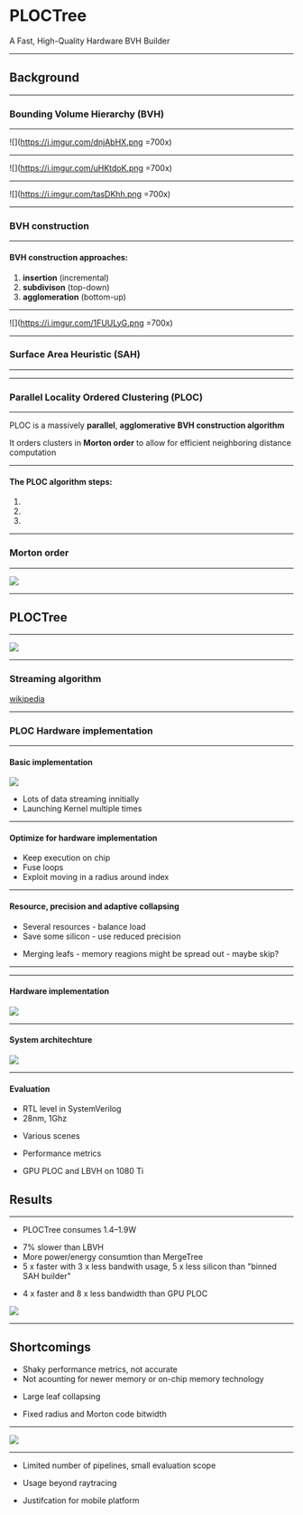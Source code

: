 # PLOCTree
A Fast, High-Quality Hardware BVH Builder

---

## Background
<!--
Let's start with some basic concept
-->

---

### Bounding Volume Hierarchy (BVH)
<!--
In case you don't know already BVHs are kind of needed for raytracing...
... and this is relevant
... because raytracing is f***ing cool
-->

---

![](https://i.imgur.com/dnjAbHX.png =700x)
<!-- 
So you use volumes like Axis Alligned Boxes to bind geometry primitives
-->

---

![](https://i.imgur.com/uHKtdoK.png =700x)
<!-- 
... then you bind the boxes with other boxes and you get a hierarchy 
-->

---

![](https://i.imgur.com/tasDKhh.png =700x)

<!-- 
... which is actually a tree
-->

---

### BVH construction
<!-- it better be fast -->

---

#### BVH construction approaches:

1. **insertion** (incremental)
2. **subdivison** (top-down)
3. **agglomeration** (bottom-up)

---

![](https://i.imgur.com/1FUULyG.png =700x)


<!-- example of insertion -->

---

### Surface Area Heuristic (SAH)

---



---

### Parallel Locality Ordered Clustering (PLOC)

---

PLOC is a massively **parallel**, **agglomerative** **BVH construction algorithm**

It orders clusters in **Morton order** to allow for efficient neighboring distance computation

---

#### The PLOC algorithm steps:
1.
2.
3.

<!--
bla bla
-->

---

### Morton order

---

![](https://upload.wikimedia.org/wikipedia/commons/c/cd/Four-level_Z.svg)

<!--
morton order maps two dimentions into a single dimention (array) while preserving approximate distancing
-->

---

## PLOCTree

---

![](https://i.imgur.com/qlafjcL.png)

<!-- How solution works (original contributions) -->

---

### Streaming algorithm
[wikipedia](https://en.wikipedia.org/wiki/Streaming_algorithm#Data_stream_model)

<!-- 
Lots of kernel launches - memory intensive - streaming behavoir
Manipulating data
-->

---

### PLOC Hardware implementation


---

#### Basic implementation
![](https://i.imgur.com/9MqpLKh.png)

* Lots of data streaming innitially
* Launching Kernel multiple times
<!--  -->

---

#### Optimize for hardware implementation

* Keep execution on chip
* Fuse loops
* Exploit moving in a radius around index

---

#### Resource, precision and adaptive collapsing
* Several resources - balance load
* Save some silicon - use reduced precision
<!-- Regions in BHV outside range of half precision clamped to max float -->
<!-- Cancellations when subtracting bounds along width -->
<!-- Solve with initially high precision and then lower -->
* Merging leafs - memory reagions might be spread out - maybe skip?


---


---

#### Hardware implementation

![](https://i.imgur.com/qlafjcL.png)

----

#### System architechture

![](https://i.imgur.com/xC0FU7w.png)

----

#### Evaluation

* RTL level in SystemVerilog
* 28nm, 1Ghz
<!-- power analysis based on switching activity, revord build times, mem traffic, build energy-->
* Various scenes
<!-- Fifteen test scenes, verify from RTL as hexdump and render using it-->
* Performance metrics
<!-- SAH cost of output trees -->
* GPU PLOC and LBVH on 1080 Ti
<!-- memory traffic extracted -->

## Results

---

* PLOCTree consumes 1.4–1.9W 
<!-- 1-3W mobile gpu, nothing left for rendering -->
<!-- Run at full power on desktop -->
* 7% slower than LBVH
* More power/energy consumtion than MergeTree
* 5 x faster with 3 x less bandwith usage, 5 x less silicon than "binned SAH builder"
<!-- -->
* 4 x faster and 8 x less bandwidth than GPU PLOC

![](https://i.imgur.com/3ozffhT.png)


<!-- -->

---

## Shortcomings



* Shaky performance metrics, not accurate
* Not acounting for newer memory or on-chip memory technology
<!-- might be obsolete -->
* Large leaf collapsing
<!-- different large areas, cant collapse efficiently, gain increase in performance -->
* Fixed radius and Morton code bitwidth
<!-- Too inprecise for large scenes -->
<!-- increasing radius would require alot of duplication on the hardware -->

____

![](https://i.imgur.com/AVXgN9x.png)
____

* Limited number of pipelines, small evaluation scope

* Usage beyond raytracing

* Justifcation for mobile platform